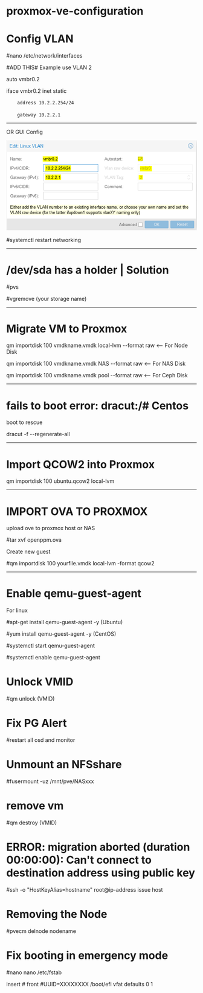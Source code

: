# proxmox-ve-configuration

# Config VLAN

#nano /etc/network/interfaces

#ADD THIS#  Example use VLAN 2  

auto vmbr0.2

iface vmbr0.2 inet static

        address 10.2.2.254/24
        
        gateway 10.2.2.1


---------------------------------------------

OR  GUI Config

<img src=3704490324.png/>


#systemctl restart networking

--------------------------------------------


# /dev/sda has a holder | Solution

#pvs

#vgremove (your storage name)


---------------------------------------------
# Migrate VM to Proxmox

qm importdisk 100 vmdkname.vmdk local-lvm --format raw    <-- For Node Disk

qm importdisk 100 vmdkname.vmdk NAS --format raw    <-- For NAS Disk

qm importdisk 100 vmdkname.vmdk pool --format raw    <-- For Ceph Disk

---------------------------------------------

# fails to boot error: dracut:/# Centos 

boot to rescue  

dracut -f --regenerate-all

---------------------------------------------

# Import QCOW2 into Proxmox

qm importdisk 100 ubuntu.qcow2 local-lvm

---------------------------------------------

# IMPORT OVA TO PROXMOX

upload ove to proxmox host  or NAS

#tar xvf openppm.ova

Create new guest

#qm importdisk 100 yourfile.vmdk local-lvm -format qcow2

---------------------------------------------

# Enable qemu-guest-agent

For linux  

#apt-get install qemu-guest-agent -y  (Ubuntu)

#yum install qemu-guest-agent -y (CentOS)

#systemctl start qemu-guest-agent

#systemctl enable qemu-guest-agent

# Unlock VMID

#qm unlock (VMID)

# Fix PG Alert 

#restart all osd and monitor 

# Unmount an  NFSshare
#fusermount -uz /mnt/pve/NASxxx

# remove vm
#qm destroy (VMID)

# ERROR: migration aborted (duration 00:00:00): Can't connect to destination address using public key
#ssh -o "HostKeyAlias=hostname" root@ip-address issue host

# Removing the Node
#pvecm delnode nodename

# Fix booting in emergency mode
#nano nano /etc/fstab

insert  # front #UUID=XXXXXXXX /boot/efi vfat defaults 0 1





